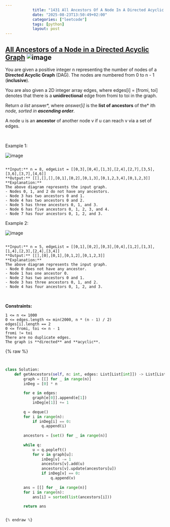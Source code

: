 ```yaml
---
            title: "1431 All Ancestors Of A Node In A Directed Acyclic Graph"
            date: "2025-08-23T13:50:49+02:00"
            categories: ["leetcode"]
            tags: [python]
            layout: post
---
```

            
## [All Ancestors of a Node in a Directed Acyclic Graph](https://leetcode.com/problems/all-ancestors-of-a-node-in-a-directed-acyclic-graph) ![image](https://img.shields.io/badge/Difficulty-Medium-orange)

You are given a positive integer n representing the number of nodes of a **Directed Acyclic Graph** (DAG). The nodes are numbered from 0 to n - 1 (**inclusive**).

You are also given a 2D integer array edges, where edges[i] = [fromi, toi] denotes that there is a **unidirectional** edge from fromi to toi in the graph.

Return *a list* answer*, where *answer[i]* is the **list of ancestors** of the* ith *node, sorted in **ascending order***.

A node u is an **ancestor** of another node v if u can reach v via a set of edges.

 

Example 1:

![image](https://assets.leetcode.com/uploads/2019/12/12/e1.png)
```

**Input:** n = 8, edgeList = [[0,3],[0,4],[1,3],[2,4],[2,7],[3,5],[3,6],[3,7],[4,6]]
**Output:** [[],[],[],[0,1],[0,2],[0,1,3],[0,1,2,3,4],[0,1,2,3]]
**Explanation:**
The above diagram represents the input graph.
- Nodes 0, 1, and 2 do not have any ancestors.
- Node 3 has two ancestors 0 and 1.
- Node 4 has two ancestors 0 and 2.
- Node 5 has three ancestors 0, 1, and 3.
- Node 6 has five ancestors 0, 1, 2, 3, and 4.
- Node 7 has four ancestors 0, 1, 2, and 3.

```

Example 2:

![image](https://assets.leetcode.com/uploads/2019/12/12/e2.png)
```

**Input:** n = 5, edgeList = [[0,1],[0,2],[0,3],[0,4],[1,2],[1,3],[1,4],[2,3],[2,4],[3,4]]
**Output:** [[],[0],[0,1],[0,1,2],[0,1,2,3]]
**Explanation:**
The above diagram represents the input graph.
- Node 0 does not have any ancestor.
- Node 1 has one ancestor 0.
- Node 2 has two ancestors 0 and 1.
- Node 3 has three ancestors 0, 1, and 2.
- Node 4 has four ancestors 0, 1, 2, and 3.

```

 

**Constraints:**

	1 <= n <= 1000
	0 <= edges.length <= min(2000, n * (n - 1) / 2)
	edges[i].length == 2
	0 <= fromi, toi <= n - 1
	fromi != toi
	There are no duplicate edges.
	The graph is **directed** and **acyclic**.

{% raw %}


```python


class Solution:
    def getAncestors(self, n: int, edges: List[List[int]]) -> List[List[int]]:
        graph = [[] for _ in range(n)]
        inDeg = [0] * n
        
        for e in edges:
            graph[e[0]].append(e[1])
            inDeg[e[1]] += 1
        
        q = deque()
        for i in range(n):
            if inDeg[i] == 0:
                q.append(i)
        
        ancestors = [set() for _ in range(n)]
        
        while q:
            u = q.popleft()
            for v in graph[u]:
                inDeg[v] -= 1
                ancestors[v].add(u)
                ancestors[v].update(ancestors[u])
                if inDeg[v] == 0:
                    q.append(v)
        
        ans = [[] for _ in range(n)]
        for i in range(n):
            ans[i] = sorted(list(ancestors[i]))
        
        return ans


{% endraw %}
```
